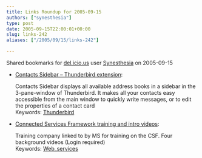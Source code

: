 ```yaml
---
title: Links Roundup for 2005-09-15
authors: ["synesthesia"]
type: post
date: 2005-09-15T22:00:01+00:00
slug: links-242 
aliases: ["/2005/09/15/links-242"]

---
```

Shared bookmarks for [del.icio.us][1] user  [Synesthesia][2] on 2005-09-15

  * [Contacts Sidebar &#8211; Thunderbird extension][3]:
  
    Contacts Sidebar displays all available address books in a sidebar in the 3-pane-window of Thunderbird. It makes all your contacts easy accessible from the main window to quickly write messages, or to edit the properties of a contact card   
    Keywords: [Thunderbird][4]
  * [Connected Services Framework training and intro videos][5]:
  
    Training company linked to by MS for training on the CSF. Four background videos (Login required)    
    Keywords: [Web_services][6]

 [1]: https://del.icio.us/
 [2]: https://del.icio.us/synesthesia
 [3]: https://jpeters.no-ip.com/extensions/index.php?page=tb_cs "https://jpeters.no-ip.com/extensions/index.php?page=tb_cs"
 [4]: https://del.icio.us/synesthesia/Thunderbird
 [5]: https://www.sqlsoft.com/public/promos/CSF/ "https://www.sqlsoft.com/public/promos/CSF/"
 [6]: https://del.icio.us/synesthesia/Web_services